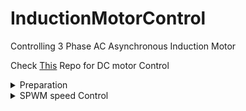 # InductionMotorControl
Controlling 3 Phase AC Asynchronous Induction Motor

Check [This](https://github.com/GhajariAli/DCMotorControl) Repo for DC motor Control

<details>
<summary> Preparation </summary>
  
  <details>
    
  <summary> Motor Nameplate </summary>
  
  ![image](https://github.com/GhajariAli/InductionMotorControl/assets/124516346/79e54aa8-2c5a-48e7-a765-f435c64f1b8a)
  
  </details>
  
  <details>
    
  <summary> Designing the circuit </summary>
  
  I've Designed the control boad around this IC fro Infineon [IGCM04F60GAXKMA1](https://www.digikey.ca/en/products/detail/infineon-technologies/IGCM04F60GAXKMA1/5960098)
  
  Here is the video of testing the circuit and getting initial result:
  
   [ ![image](https://github.com/GhajariAli/InductionMotorControl/assets/124516346/e5c6398d-9890-4f7f-9bff-9ceaebefc4f3)](https://www.youtube.com/shorts/fg0to3o2meA)
  
  So I designed a PCB to get things going Faster, you can find the KiCAD design and initial code to run the motor in [THIS](https://github.com/GhajariAli/InductionMotorControl/tree/FirstCurcuitDesign) branch
  
  ![image](https://github.com/GhajariAli/InductionMotorControl/assets/124516346/7d180d9a-082e-4a4d-8e66-88960f138076)
  
  ![image](https://github.com/GhajariAli/InductionMotorControl/assets/124516346/3f589aea-a336-4bb9-9014-de208c041ac9)
  
  ![image](https://github.com/GhajariAli/InductionMotorControl/assets/124516346/ef48dafa-2c1b-447d-9f68-5755eeecb492)
  
  </details>
  
  <details>
    
  <summary> Adding Encoder </summary>
  Induction Motors are usally not controlled by a closed loop using encoder but to validate and verify my own work I'd like to have and encoder on the shaft.
  
  [here](https://www.aliexpress.com/item/4000094589182.html?spm=a2g0o.order_list.order_list_main.56.1fdd1802ZbFUS8) is the encoder I've used : 
  
  [![image](https://github.com/GhajariAli/InductionMotorControl/assets/124516346/795896b8-fc90-404c-ae55-26a9536d124e)](https://www.aliexpress.com/item/4000094589182.html?spm=a2g0o.order_list.order_list_main.51.55f218029jO34n)
  
  Below is what I've designed to mount the encoder, you'll find all 3D models in the same branch as mentioned in the circuit diagram section.
  
  ![image](https://github.com/GhajariAli/InductionMotorControl/assets/124516346/297e91bb-acf1-4c62-90d7-24dd36e4b6fe)
  
  ![image](https://github.com/GhajariAli/InductionMotorControl/assets/124516346/8133c074-e35b-4a94-ba1a-8fad14bfdc7c)
  
  Update: had to dessign and print the belt with TPU as it was not standard size turned out good:
  ![image](https://github.com/GhajariAli/InductionMotorControl/assets/124516346/2ccf072d-3609-425e-9b5c-a8dbe1ca8d47)![image](https://github.com/GhajariAli/InductionMotorControl/assets/124516346/12f8af9a-5037-403b-a2b7-296931cb89d1)
  
  </details>
  
  
  <details>
    
  <summary> Testing the PCB </summary>
  PCB came very good. had to change couple resistors and design a base for it:
  
  ![image](https://github.com/GhajariAli/InductionMotorControl/assets/124516346/a908310f-9bc8-4ede-8330-97254afd50d5)
  
  
  ![image](https://github.com/GhajariAli/InductionMotorControl/assets/124516346/dc448794-1e92-4b78-886b-6795ac4cf47f)
  
  and IT WORKS THE FIRST TRY!
  </details>
</details>

<details>
<summary> SPWM speed Control </summary>
  Here is the low and high side signals with only Hi side SPWM:

  ![image](https://github.com/GhajariAli/InductionMotorControl/assets/124516346/4c915218-dd75-4448-a4c3-bddfdc7c2a15)


  and here is the final output 3phase
  
  ![image](https://github.com/GhajariAli/InductionMotorControl/assets/124516346/6f450de8-868a-4954-a6fa-8d99349a4dc9)

  this made the motor run smoother, current is now lower and it makes less noise.
  
  This was great but the curent of the motor was not sinusoidal at all.

  Terrible waveform:

  ![image](https://github.com/GhajariAli/InductionMotorControl/assets/124516346/49cb9336-0ca4-43d3-95ef-016dc58e250c)

  
  the reason is behind this picture
  
  ![image](https://github.com/GhajariAli/InductionMotorControl/assets/124516346/a32e8d4d-7048-45a7-ada4-33ef95402a59)
  
  so the high and low are not equal value. So it's required to add low side SPWM as well
  Here is the gate signals with all SPWM
  
  ![image](https://github.com/GhajariAli/InductionMotorControl/assets/124516346/34480751-5da3-418a-ab56-f4fc3cccf62f)
  
  A Closer look
  
  ![image](https://github.com/GhajariAli/InductionMotorControl/assets/124516346/db0b6d2d-1c9f-4010-a593-8c8b6dd545a9)
  
  Now motor current is much more close to sinusoidal current
  
  ![image](https://github.com/GhajariAli/InductionMotorControl/assets/124516346/6fe1b854-5e3d-449c-a39a-18fb12fc57a5)




</details>
